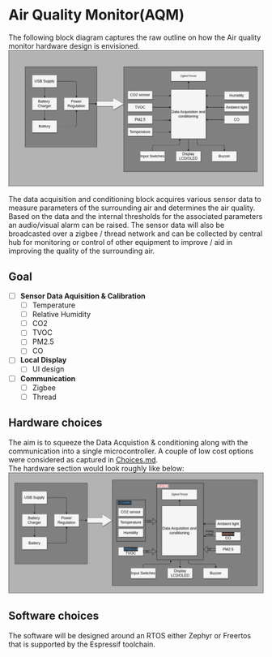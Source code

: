 # Air Quality Monitor(AQM)

The following block diagram captures the raw outline on how the Air quality monitor hardware design is envisioned.
![Block Diagram](./Design/block_diagram.drawio.png)

The data acquisition and conditioning block acquires various sensor data to measure parameters of the surrounding air and determines the air quality. Based on the data and the internal thresholds for the associated parameters an audio/visual alarm can be raised.
The sensor data will also be broadcasted over a zigbee / thread network and can be collected by central hub for monitoring or control of other equipment to improve / aid in improving the quality of the surrounding air.

## Goal
- [ ] **Sensor Data Aquisition & Calibration**
  - [ ] Temperature
  - [ ] Relative Humidity
  - [ ] CO2
  - [ ] TVOC
  - [ ] PM2.5
  - [ ] CO 
- [ ] **Local Display**
  - [ ] UI design
- [ ] **Communication**
  - [ ] Zigbee
  - [ ] Thread

## Hardware choices
The aim is to squeeze the Data Acquistion & conditioning along with the communication into a single microcontroller. A couple of low cost options were considered as captured in [Choices.md](./Design/Choices.md).  
The hardware section would look roughly like below: ![Hardware_block_diagram](./Design/hardware_block_diagram.drawio.png)

## Software choices
The software will be designed around an RTOS either Zephyr or Freertos that is supported by the Espressif toolchain.